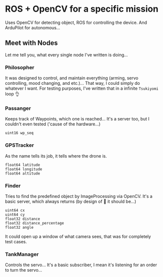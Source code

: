 # ROS + OpenCV for a specific mission

Uses OpenCV for detecting object, ROS for controlling the device. And ArduPilot for autonomous...

## Meet with Nodes

Let me tell you, what every single node I've written is doing...

### Philosopher

It was designed to control, and maintain everything (arming, servo controlling, mood changing, and etc.)...
That way, I could simply do whatever I want. For testing purposes, I've written that in a infinite `Tsukiyomi` loop :ok_hand:

### Passanger

Keeps track of Waypoints, which one is reached...
It's a server too, but I couldn't even tested ('cause of the hardware...)

```
uint16 wp_seq
```

### GPSTracker

As the name tells its job, it tells where the drone is.

```
float64 latitude
float64 longitude
float64 altitude
```

### Finder

Tries to find the predefined object by ImageProcessing via OpenCV.
It's a basic server, which always returns (by design of :poop: it should be...)

```
uint64 cx
uint64 cy
float32 distance
float32 distance_percentage
float32 angle
```

It could open up a window of what camera sees, that was for completely test cases.

### TankManager

Controls the servo... It's a basic subscriber, I mean it's listening for an order to turn the servo...
  
